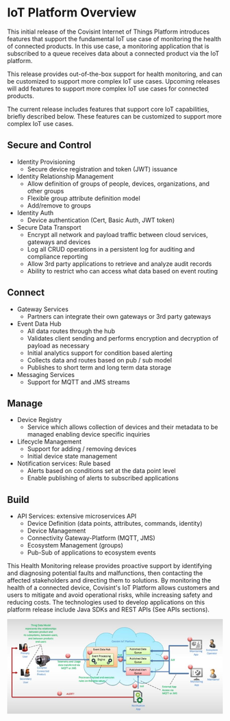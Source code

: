 # IoT Platform Overview

This initial release of the Covisint Internet of Things Platform introduces features that support the fundamental IoT use case of monitoring the health of connected products. In this use case, a monitoring application that is subscribed to a queue receives data about a connected product via the IoT platform.

This release provides out-of-the-box support for health monitoring, and can be customized to support more complex IoT use cases. Upcoming releases will add features to support more complex IoT use cases for connected products.

The current release includes features that support core IoT capabilities, briefly described below. These features can be customized to support more complex IoT use cases.

## Secure and Control
* Identity Provisioning
    * Secure device registration and token (JWT) issuance
* Identity Relationship Management
    * Allow definition of groups of people, devices, organizations, and other groups
    * Flexible group attribute definition model
    * Add/remove to groups
* Identity Auth
    * Device authentication (Cert, Basic Auth, JWT token)
* Secure Data Transport
    * Encrypt all network and payload traffic between cloud services, gateways and devices
    * Log all CRUD operations in a persistent log for auditing and compliance reporting
    * Allow 3rd party applications to retrieve and analyze audit records
    * Ability to restrict who can access what data based on event routing

## Connect
* Gateway Services
    * Partners can integrate their own gateways or 3rd party gateways
* Event Data Hub
    * All data routes through the hub
    * Validates client sending and performs encryption and decryption of payload as necessary
    * Initial analytics support for condition based alerting
    * Collects data and routes based on pub / sub model
    * Publishes to short term and long term data storage
* Messaging Services
    * Support for MQTT and JMS streams

## Manage
* Device Registry
    * Service which allows collection of devices and their metadata to be managed enabling device specific inquiries
* Lifecycle Management
    * Support for adding / removing devices
    * Initial device state management
* Notification services: Rule based
    * Alerts based on conditions set at the data point level
    * Enable publishing of alerts to subscribed applications

## Build
* API Services: extensive microservices API
    * Device Definition (data points, attributes, commands, identity)
    * Device Management
    * Connectivity Gateway-Platform (MQTT, JMS)
    * Ecosystem Management (groups)
    * Pub-Sub of applications to ecosystem events

This Health Monitoring release provides proactive support by identifying and diagnosing potential faults and malfunctions, then contacting the affected stakeholders and directing them to solutions. By monitoring the health of a connected device, Covisint's IoT Platform allows customers and users to mitigate and avoid operational risks, while increasing safety and reducing costs.
The technologies used to develop applications on this platform release include Java SDKs and REST APIs (See APIs sections).

![](IoTOverview.jpg)

